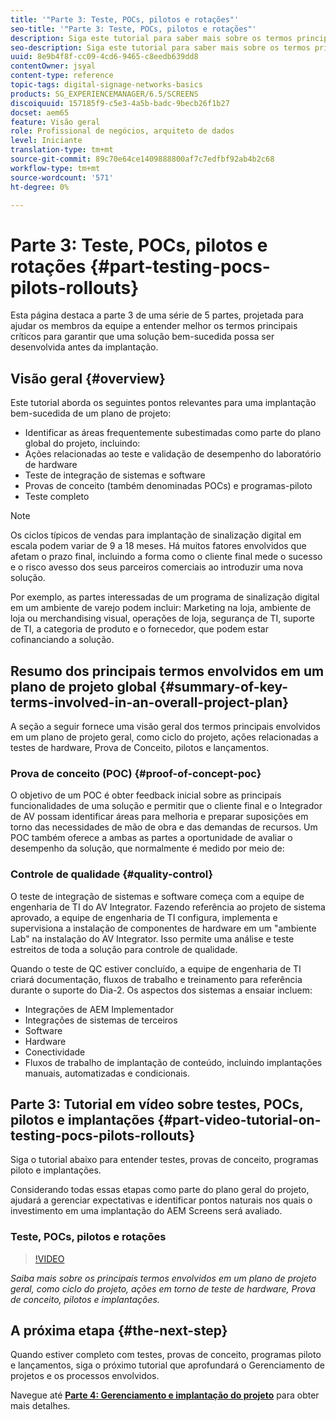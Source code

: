```yaml
---
title: '"Parte 3: Teste, POCs, pilotos e rotações"'
seo-title: '"Parte 3: Teste, POCs, pilotos e rotações"'
description: Siga este tutorial para saber mais sobre os termos principais envolvidos em um plano de projeto geral, como ciclo do projeto, ações relacionadas a testes de hardware, Prova de conceito, pilotos e implantações.
seo-description: Siga este tutorial para saber mais sobre os termos principais envolvidos em um plano de projeto geral, como ciclo do projeto, ações relacionadas a testes de hardware, Prova de conceito, pilotos e implantações.
uuid: 8e9b4f8f-cc09-4cd6-9465-c8eedb639dd8
contentOwner: jsyal
content-type: reference
topic-tags: digital-signage-networks-basics
products: SG_EXPERIENCEMANAGER/6.5/SCREENS
discoiquuid: 157185f9-c5e3-4a5b-badc-9becb26f1b27
docset: aem65
feature: Visão geral
role: Profissional de negócios, arquiteto de dados
level: Iniciante
translation-type: tm+mt
source-git-commit: 89c70e64ce1409888800af7c7edfbf92ab4b2c68
workflow-type: tm+mt
source-wordcount: '571'
ht-degree: 0%

---
```



# Parte 3: Teste, POCs, pilotos e rotações {#part-testing-pocs-pilots-rollouts}

Esta página destaca a parte 3 de uma série de 5 partes, projetada para ajudar os membros da equipe a entender melhor os termos principais críticos para garantir que uma solução bem-sucedida possa ser desenvolvida antes da implantação.

## Visão geral {#overview}

Este tutorial aborda os seguintes pontos relevantes para uma implantação bem-sucedida de um plano de projeto:

* Identificar as áreas frequentemente subestimadas como parte do plano global do projeto, incluindo:
* Ações relacionadas ao teste e validação de desempenho do laboratório de hardware
* Teste de integração de sistemas e software
* Provas de conceito (também denominadas POCs) e programas-piloto
* Teste completo

>[!NOTE]
>
>Os ciclos típicos de vendas para implantação de sinalização digital em escala podem variar de 9 a 18 meses. Há muitos fatores envolvidos que afetam o prazo final, incluindo a forma como o cliente final mede o sucesso e o risco avesso dos seus parceiros comerciais ao introduzir uma nova solução.

Por exemplo, as partes interessadas de um programa de sinalização digital em um ambiente de varejo podem incluir: Marketing na loja, ambiente de loja ou merchandising visual, operações de loja, segurança de TI, suporte de TI, a categoria de produto e o fornecedor, que podem estar cofinanciando a solução.

## Resumo dos principais termos envolvidos em um plano de projeto global {#summary-of-key-terms-involved-in-an-overall-project-plan}

A seção a seguir fornece uma visão geral dos termos principais envolvidos em um plano de projeto geral, como ciclo do projeto, ações relacionadas a testes de hardware, Prova de Conceito, pilotos e lançamentos.

### Prova de conceito (POC) {#proof-of-concept-poc}

O objetivo de um POC é obter feedback inicial sobre as principais funcionalidades de uma solução e permitir que o cliente final e o Integrador de AV possam identificar áreas para melhoria e preparar suposições em torno das necessidades de mão de obra e das demandas de recursos. Um POC também oferece a ambas as partes a oportunidade de avaliar o desempenho da solução, que normalmente é medido por meio de:

### Controle de qualidade {#quality-control}

O teste de integração de sistemas e software começa com a equipe de engenharia de TI do AV Integrator. Fazendo referência ao projeto de sistema aprovado, a equipe de engenharia de TI configura, implementa e supervisiona a instalação de componentes de hardware em um &quot;ambiente Lab&quot; na instalação do AV Integrator. Isso permite uma análise e teste estreitos de toda a solução para controle de qualidade.

Quando o teste de QC estiver concluído, a equipe de engenharia de TI criará documentação, fluxos de trabalho e treinamento para referência durante o suporte do Dia-2. Os aspectos dos sistemas a ensaiar incluem:

* Integrações de AEM Implementador
* Integrações de sistemas de terceiros
* Software
* Hardware
* Conectividade
* Fluxos de trabalho de implantação de conteúdo, incluindo implantações manuais, automatizadas e condicionais.

## Parte 3: Tutorial em vídeo sobre testes, POCs, pilotos e implantações {#part-video-tutorial-on-testing-pocs-pilots-rollouts}

Siga o tutorial abaixo para entender testes, provas de conceito, programas piloto e implantações.

Considerando todas essas etapas como parte do plano geral do projeto, ajudará a gerenciar expectativas e identificar pontos naturais nos quais o investimento em uma implantação do AEM Screens será avaliado.

### Teste, POCs, pilotos e rotações

>[!VIDEO](https://video.tv.adobe.com/v/28405)

*Saiba mais sobre os principais termos envolvidos em um plano de projeto geral, como ciclo do projeto, ações em torno de teste de hardware, Prova de conceito, pilotos e implantações.*

## A próxima etapa {#the-next-step}

Quando estiver completo com testes, provas de conceito, programas piloto e lançamentos, siga o próximo tutorial que aprofundará o Gerenciamento de projetos e os processos envolvidos.

Navegue até **[Parte 4: Gerenciamento e implantação do projeto](project-management-and-deployment.md)** para obter mais detalhes.
